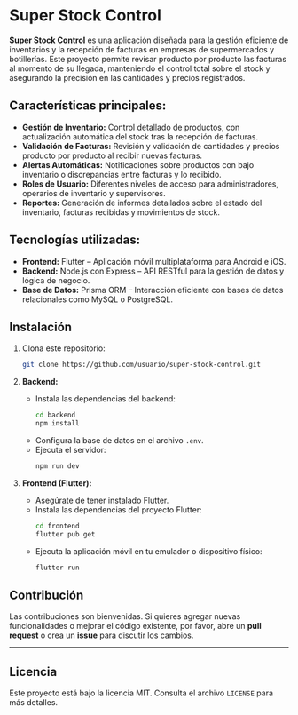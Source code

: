 # Super Stock Control

**Super Stock Control** es una aplicación diseñada para la gestión eficiente de inventarios y la recepción de facturas en empresas de supermercados y botillerías. Este proyecto permite revisar producto por producto las facturas al momento de su llegada, manteniendo el control total sobre el stock y asegurando la precisión en las cantidades y precios registrados.

## Características principales:

- **Gestión de Inventario:** Control detallado de productos, con actualización automática del stock tras la recepción de facturas.
- **Validación de Facturas:** Revisión y validación de cantidades y precios producto por producto al recibir nuevas facturas.
- **Alertas Automáticas:** Notificaciones sobre productos con bajo inventario o discrepancias entre facturas y lo recibido.
- **Roles de Usuario:** Diferentes niveles de acceso para administradores, operarios de inventario y supervisores.
- **Reportes:** Generación de informes detallados sobre el estado del inventario, facturas recibidas y movimientos de stock.

## Tecnologías utilizadas:

- **Frontend:** Flutter – Aplicación móvil multiplataforma para Android e iOS.
- **Backend:** Node.js con Express – API RESTful para la gestión de datos y lógica de negocio.
- **Base de Datos:** Prisma ORM – Interacción eficiente con bases de datos relacionales como MySQL o PostgreSQL.
  
## Instalación

1. Clona este repositorio:
   ```bash
   git clone https://github.com/usuario/super-stock-control.git
   ```

2. **Backend:**
   - Instala las dependencias del backend:
     ```bash
     cd backend
     npm install
     ```
   - Configura la base de datos en el archivo `.env`.
   - Ejecuta el servidor:
     ```bash
     npm run dev
     ```

3. **Frontend (Flutter):**
   - Asegúrate de tener instalado Flutter.
   - Instala las dependencias del proyecto Flutter:
     ```bash
     cd frontend
     flutter pub get
     ```
   - Ejecuta la aplicación móvil en tu emulador o dispositivo físico:
     ```bash
     flutter run
     ```

## Contribución

Las contribuciones son bienvenidas. Si quieres agregar nuevas funcionalidades o mejorar el código existente, por favor, abre un **pull request** o crea un **issue** para discutir los cambios.

---

## Licencia

Este proyecto está bajo la licencia MIT. Consulta el archivo `LICENSE` para más detalles.

